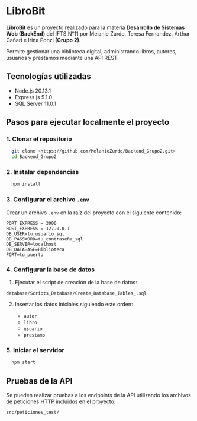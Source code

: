 # LibroBit

**LibroBit** es un proyecto realizado para la materia **Desarrollo de Sistemas Web (BackEnd)** del IFTS N°11 por Melanie Zurdo, Teresa Fernandez, Arthur Cañari e Irina Ponzi **(Grupo 2)**.

Permite gestionar una biblioteca digital, administrando libros, autores, usuarios y préstamos mediante una API REST.

## Tecnologías utilizadas

- Node.js 20.13.1
- Express.js 5.1.0
- SQL Server 11.0.1

## Pasos para ejecutar localmente el proyecto 

### 1. Clonar el repositorio

```bash
  git clone <https://github.com/MelanieZurdo/Backend_Grupo2.git>
  cd Backend_Grupo2
```

### 2. Instalar dependencias
```bash
  npm install
```

### 3. Configurar el archivo `.env`

Crear un archivo `.env` en la raíz del proyecto con el siguiente contenido:

```env
PORT_EXPRESS = 3000
HOST_EXPRESS = 127.0.0.1
DB_USER=tu_usuario_sql
DB_PASSWORD=tu_contraseña_sql
DB_SERVER=localhost
DB_DATABASE=Biblioteca
PORT=tu_puerto
```

### 4. Configurar la base de datos

1. Ejecutar el script de creación de la base de datos:

```
database/Scripts_Database/Create_Database_Tables_.sql
```

2. Insertar los datos iniciales siguiendo este orden:

    - `autor`
    - `libro`
    - `usuario`
    - `prestamo`

### 5. Iniciar el servidor

```bash
  npm start
```

## Pruebas de la API

Se pueden realizar pruebas a los endpoints de la API utilizando los archivos de peticiones HTTP incluidos en el proyecto:

```
src/peticiones_test/
```
